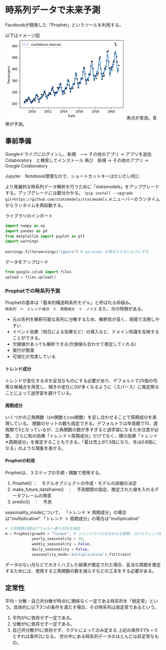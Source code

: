 # 時系列データで未来予測


Facebookが開発した「Prophet」というツールを利用する。

以下はイメージ図
![Prophet](..\DocImage\prediction_and_actual.png)
黒点が実測。青帯が予測。


## 事前準備

Googleドライブにログインし、新規　―> その他のアプリ -> アプリを追加
Colaboratory　と検索してインストール
再び　新規 -> その他のアプリ ->　Google Colaboratory

Jupyter　Notebook環境なので、ショートカットキーはだいたい同じ

より発展的な時系列データ解析を行うために「statsmodels」をアップグレードする。アップグレードには数分かかる。
`!pip install --upgrade git+https://github.com/statsmodels/statsmodels`
メニューバーのランタイムからランタイムを再起動する。


ライブラリのインポート
```python
import numpy as np
import pandas as pd
from matplotlib import pyplot as plt
import warnings

warnings.filterwarnings("ignore") # warnings を表示させないようにする
```
データをアップロード
```python
from google.colab import files
upload = files.upload()
```

### Prophetでの時系列予測
Prophetの基本は「基本的構造時系列モデル」と呼ばれる枠組み。  
`時系列　＝　トレンド成分　＋　周期成分　＋　ノイズ`
また、次の特徴がある。
- 元の系列を解釈可能な系列に分解するため、解釈性が高く、現場で活用しやすい
- イベント効果（祝日による効果など）の導入など、ドメイン知識を反映することができる。
- 欠損値があっても解析できる(欠損値も合わせて推定してくれる)
- 実行が簡潔
- 可視化が充実している

#### トレンド成分
トレンドが変化する点を妥当なものにする必要があり、デフォルトで25個の均等な候補点を用意し、傾きの変化に0が多くなるように（スパース）に推定擦ることによって過学習を避けている。

#### 周期成分 
いくつかの三角関数（sin関数とcos関数）を足し合わせることで周期成分を表現している。
関数のセットの数も指定できる。デフォルトでは年周期で10、週周期で3となっているが、三角関数の数が多すぎると過学習になるため注意が必要。
さらに和の効果「トレンド＋周期成分」だけでなく、積の効果「トレンド✕周期成分」を推定することもできる。「夏は売上が1.5倍になり、冬は0.8倍になる」のような現象を表せる。


#### Prophetの利用
Prophetは、３ステップの手順・関数で使用する。
1. Prophet() ：　モデルオブジェクトの作成・モデルの詳細の決定
2. make_future_dataframe()　：　予測期間の指定、推定された値を入れるデータフレームの用意
3. predict()　：　予測

seasonality_modeについて、
「トレンド ✕ 周期成分」の場合は"multiplicative"
「トレンド ＋ 周期成分」の場合は"multiplicative"

```python
# 三角関数の数はデフォルト通りの10を指定
m = Prophet(growth = "linear", # トレンドでつなぎ合わせる関数。ロジスティック曲線にする場合は"logistic"に変更する
            yearly_seaconality = 10,
            weekly_seasonality = False,
            daily_seasonality = False, 
            seasonality_mode='multiplicative').fit(train)
```

データのない月などで大きくハズレた結果が推定された場合、妥当な周期を推定するためには、使用する三角関数の数を減らすなどの工夫をする必要がある。


## 定常性
平均・分散・自己共分散が時点tに関係なく一定である時系列を「弱定常」という。具体的に以下3つの条件を満たす場合、その時系列は弱定常であるという。
1. 平均がtに依存せず一定である。
2. 分散がtに依存せず一定である。
3. 自己共分散がtに依存せず、ラグｋによってのみ定まる
上記の条件3でk = 0とすれば条件2になる。
世の中にある時系列データのほとんどは非定常なもの。
